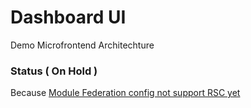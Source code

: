 # Dashboard UI
Demo Microfrontend Architechture 

### Status ( On Hold )
Because [Module Federation config not support RSC yet](https://github.com/module-federation/universe/issues/1104)
